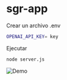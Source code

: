 # sgr-app

Crear un archivo .env 
```bash
OPENAI_API_KEY= key 
```

Ejecutar 
```bash
node server.js
```


![Demo](demosgr.gif)
